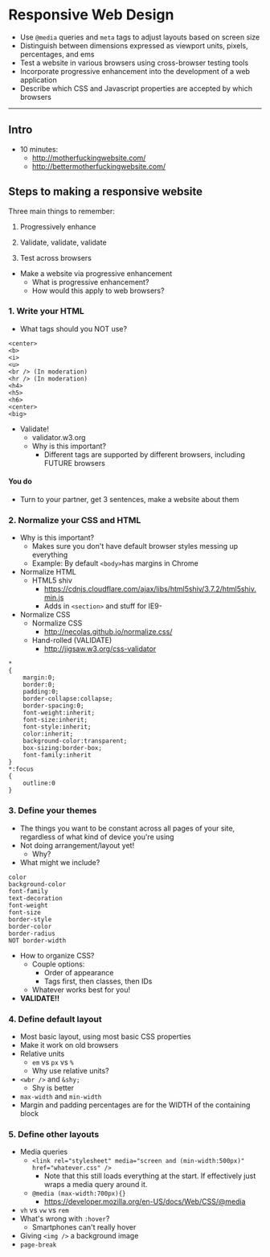 # Responsive Web Design

- Use `@media` queries and `meta` tags to adjust layouts based on screen size
- Distinguish between dimensions expressed as viewport units, pixels, percentages, and ems
- Test a website in various browsers using cross-browser testing tools
- Incorporate progressive enhancement into the development of a web application
- Describe which CSS and Javascript properties are accepted by which browsers

---

## Intro

- 10 minutes:
  - http://motherfuckingwebsite.com/
  - http://bettermotherfuckingwebsite.com/

## Steps to making a responsive website

Three main things to remember:

1. Progressively enhance

2. Validate, validate, validate

3. Test across browsers


- Make a website via progressive enhancement
  - What is progressive enhancement?
  - How would this apply to web browsers?

### 1. Write your HTML
- What tags should you NOT use?
```
<center>
<b>
<i>
<u>
<br /> (In moderation)
<hr /> (In moderation)
<h4>
<h5>
<h6>
<center>
<big>
```
- Validate!
  - validator.w3.org
  - Why is this important?
    - Different tags are supported by different browsers, including FUTURE browsers

#### You do
- Turn to your partner, get 3 sentences, make a website about them

### 2. Normalize your CSS and HTML
- Why is this important?
  - Makes sure you don't have default browser styles messing up everything
  - Example: By default `<body>`has margins in Chrome
- Normalize HTML
  - HTML5 shiv
    - https://cdnjs.cloudflare.com/ajax/libs/html5shiv/3.7.2/html5shiv.min.js
    - Adds in `<section>` and stuff for IE9-
- Normalize CSS
  - Normalize CSS
    - http://necolas.github.io/normalize.css/
  - Hand-rolled (VALIDATE)
    - http://jigsaw.w3.org/css-validator
```
*
{
	margin:0;
	border:0;
	padding:0;
	border-collapse:collapse;
	border-spacing:0;
	font-weight:inherit;
	font-size:inherit;
	font-style:inherit;
	color:inherit;
	background-color:transparent;
	box-sizing:border-box;
	font-family:inherit
}
*:focus
{
	outline:0
}
```

### 3. Define your themes
- The things you want to be constant across all pages of your site, regardless of what kind of device you're using
- Not doing arrangement/layout yet!
  - Why?
- What might we include?
```
color
background-color
font-family
text-decoration
font-weight
font-size
border-style
border-color
border-radius
NOT border-width
```

- How to organize CSS?
  - Couple options:
    - Order of appearance
    - Tags first, then classes, then IDs
  - Whatever works best for you!
- **VALIDATE!!**

### 4. Define default layout
- Most basic layout, using most basic CSS properties
- Make it work on old browsers
- Relative units
  - `em` vs `px` vs `%`
  - Why use relative units?
- `<wbr />` and `&shy;`
  - Shy is better
- `max-width` and `min-width`
- Margin and padding percentages are for the WIDTH of the containing block

### 5. Define other layouts
- Media queries
  - `<link rel="stylesheet" media="screen and (min-width:500px)" href="whatever.css" />`
    - Note that this still loads everything at the start. If effectively just wraps a media query around it.
  - `@media (max-width:700px){}`
    - https://developer.mozilla.org/en-US/docs/Web/CSS/@media
- `vh` vs `vw` vs `rem`
- What's wrong with `:hover`?
  - Smartphones can't really hover
- Giving `<img />` a background image
- `page-break`
